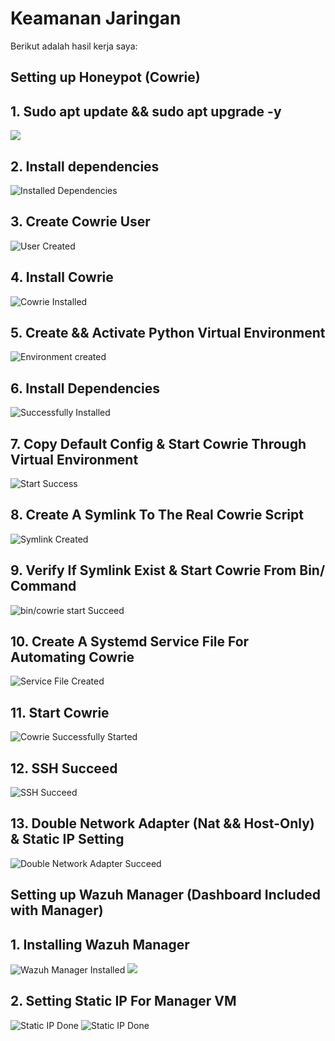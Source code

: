 # Keamanan Jaringan

Berikut adalah hasil kerja saya:

## Setting up Honeypot (Cowrie)
## 1. Sudo apt update && sudo apt upgrade -y
![](./Honeypot%20VM/step1.png)

## 2. Install dependencies
![Installed Dependencies](./Honeypot%20VM/step2.png)

## 3. Create Cowrie User
![User Created](./Honeypot%20VM/step3.png)

## 4. Install Cowrie 
![Cowrie Installed](./Honeypot%20VM/step4.png)

## 5. Create && Activate Python Virtual Environment
![Environment created](./Honeypot%20VM/step5.png)

## 6. Install Dependencies
![Successfully Installed](./Honeypot%20VM/step6.png)

## 7. Copy Default Config & Start Cowrie Through Virtual Environment
![Start Success](./Honeypot%20VM/step7.png)

## 8. Create A Symlink To The Real Cowrie Script
![Symlink Created](./Honeypot%20VM/step8.png)

## 9. Verify If Symlink Exist & Start Cowrie From Bin/ Command
![bin/cowrie start Succeed](./Honeypot%20VM/step9.png)

## 10. Create A Systemd Service File For Automating Cowrie
![Service File Created](./Honeypot%20VM/step10.png)

## 11. Start Cowrie
![Cowrie Successfully Started](./Honeypot%20VM/step11.png)

## 12. SSH Succeed
![SSH Succeed](./Honeypot%20VM/step12.jpg)

## 13. Double Network Adapter (Nat && Host-Only) & Static IP Setting
![Double Network Adapter Succeed](./Honeypot%20VM/step13.png)

## Setting up Wazuh Manager (Dashboard Included with Manager)

## 1. Installing Wazuh Manager
![Wazuh Manager Installed](./WazuhManager/WazuhManager.png)
![](./WazuhManager/WazuhManager1.png)

## 2. Setting Static IP For Manager VM
![Static IP Done](./WazuhManager/WazuhManager3(1).png)
![Static IP Done](./WazuhManager/WazuhManager3(2).png)
